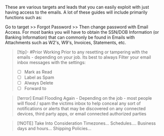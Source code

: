 These are various targets and leads that you can easily exploit with just having access to the emails. A lot of these guides will include primarily functions such as:

Go to target >> Forgot Password >> Then change password with Email Access.
For most banks you will have to obtain the SSN/DOB Information (or Banking Information) that can commonly be found in Emails with Attachments such as W2's, W9's, Invoices, Statements, etc.


> [!tip]- #Prior Working
> Prior to any resetting or tampering with the emails - depending on your job. Its best to always Filter your email inbox messages with the settings:
> 
> - [ ] Mark as Read
> - [ ] Label as Spam
> - [ ] Always Delete
> - [ ] Forward to

> [!error] Email Flooding
> Again - Depending on the job - most people will flood / spam the victims inbox to help conceal any sort of notifications or alerts that may be discovered on any connected devices, third party apps, or email connected authorized parties

> [!NOTE] Take Into Consideration
> Timezones... Schedules.... Business days and hours... Shipping Policies... 
